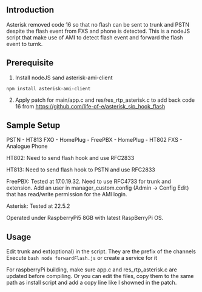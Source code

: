 Introduction
------------
Asterisk removed code 16 so that no flash can be sent to trunk and PSTN despite the flash event from FXS and phone is detected.
This is a nodeJS script that make use of AMI to detect flash event and forward the flash event to turnk.


Prerequisite
------------
1. Install nodeJS sand asterisk-ami-client
```nodeJS
npm install asterisk-ami-client
```
2. Apply patch for main/app.c and res/res_rtp_asterisk.c to add back code 16 from https://github.com/life-of-e/asterisk_sip_hook_flash

Sample Setup
------------
PSTN - HT813 FXO - HomePlug - FreePBX - HomePlug - HT802 FXS - Analogue Phone

HT802: Need to send flash hook and use RFC2833

HT813: Need to send flash hook to PSTN and use RFC2833

FreePBX: Tested at 17.0.19.32. Need to use RFC4733 for trunk and extension. Add an user in manager_custom.config (Admin -> Config Edit) that has read/write permission for the AMI login.

Asterisk: Tested at 22.5.2

Operated under RaspberryPi5 8GB with latest RaspBerryPi OS.

Usage
-----
Edit trunk and ext(optional) in the script. They are the prefix of the channels
Execute ```bash node forwardFlash.js``` or create a service for it

For raspberryPi building, make sure app.c and res_rtp_asterisk.c are updated before compiling. Or you can edit the files, copy them to the same path as install script and add a copy line like I showned in the patch. 

